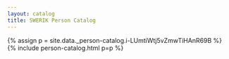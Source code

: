 ```yaml
---
layout: catalog
title: SWERIK Person Catalog
---
```

{% assign p = site.data._person-catalog.i-LUmtiWtj5vZmwTiHAnR69B %}
{% include person-catalog.html p=p %}

